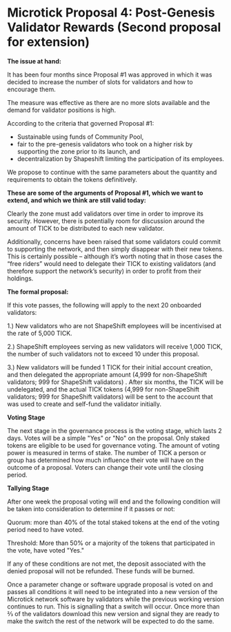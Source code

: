 # Microtick Proposal 4: Post-Genesis Validator Rewards (Second proposal for extension)

**The issue at hand:**

It has been four months since Proposal #1 was approved in which it was decided to increase the number of slots for validators and how to encourage them.

The measure was effective as there are no more slots available and the demand for validator positions is high.

According to the criteria that governed Proposal #1:
* Sustainable using funds of Community Pool,
* fair to the pre-genesis validators who took on a higher risk by supporting the zone prior to its launch, and
* decentralization by Shapeshift limiting the participation of its employees.

We propose to continue with the same parameters about the quantity and requirements to obtain the tokens definitively.

**These are some of the arguments of Proposal #1, which we want to extend, and which we think are still valid today:**

Clearly the zone must add validators over time in order to improve its security. However, there is potentially room for discussion around the amount of TICK to be distributed to each new validator.

Additionally, concerns have been raised that some validators could commit to supporting the network, and then simply disappear with their new tokens. This is certainly possible – although it’s worth noting that in those cases the “free riders” would need to delegate their TICK to existing validators (and therefore support the network’s security) in order to profit from their holdings.

**The formal proposal:**

If this vote passes, the following will apply to the next 20 onboarded validators:

1.) New validators who are not ShapeShift employees will be incentivised at the rate of 5,000 TICK. 

2.) ShapeShift employees serving as new validators will receive 1,000 TICK, the number of such validators not to exceed 10 under this proposal.

3.) New validators will be funded 1 TICK for their initial account creation, and then delegated the appropriate amount  (4,999 for non-ShapeShift validators; 999 for ShapeShift validators) . After six months, the TICK will be undelegated, and the actual TICK tokens (4,999 for non-ShapeShift validators; 999 for ShapeShift validators) will be sent to the account that was used to create and self-fund the validator initially.

**Voting Stage**

The next stage in the governance process is the voting stage, which lasts 2 days. Votes will be a simple "Yes" or "No" on the proposal. Only staked tokens are eligible to be used for governance voting. The amount of voting power is measured in terms of stake. The number of TICK a person or group has determined how much influence their vote will have on the outcome of a proposal. Voters can change their vote until the closing period.

**Tallying Stage**

After one week the proposal voting will end and the following condition will be taken into consideration to determine if it passes or not:

Quorum: more than 40% of the total staked tokens at the end of the voting period need to have voted.

Threshold: More than 50% or a majority of the tokens that participated in the vote, have voted "Yes."

If any of these conditions are not met, the deposit associated with the denied proposal will not be refunded. These funds will be burned.

Once a parameter change or software upgrade proposal is voted on and passes all conditions it will need to be integrated into a new version of the Microtick network software by validators while the previous working version continues to run. This is signalling that a switch will occur. Once more than 2⁄3 of the validators download this new version and signal they are ready to make the switch the rest of the network will be expected to do the same.